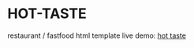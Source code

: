 # HOT-TASTE
restaurant / fastfood html template
live demo: [hot taste](https://hottaste.netlify.com/)
